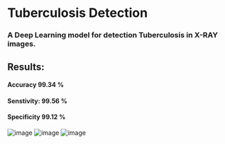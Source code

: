 # Tuberculosis Detection

### A Deep Learning model for detection Tuberculosis in X-RAY images. 

## Results:
#### Accuracy 99.34 %

#### Senstivity: 99.56 %

#### Specificity 99.12 % 


![image](https://github.com/farisjamaan/tuberculosis_detection/assets/98811505/4fee973e-8ae2-468e-b5c7-1ac2b96cece6)
![image](https://github.com/farisjamaan/tuberculosis_detection/assets/98811505/f573e050-f616-4b25-99b9-3d4c252d77c1)
![image](https://github.com/farisjamaan/tuberculosis_detection/assets/98811505/b0f014ee-fb27-4332-ace4-11251cc891f2)
